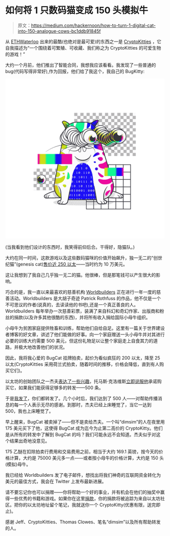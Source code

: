 # 如何将 1 只数码猫变成 150 头模拟牛

> 原文：<https://medium.com/hackernoon/how-to-turn-1-digital-cat-into-150-analogue-cows-bc1ddb91845f>

从 [ETHWaterloo](https://ethwaterloo.com/) 出来的最酷(也绝对是最可爱)的东西之一是 [CryptoKitties](https://www.cryptokitties.co/) ，它自我描述为“一个围绕着可繁殖、可收藏、我们称之为 CryptoKitties 的可爱生物的游戏！”

大约一个月前，他们推出了智能合同，我想我应该看看。我发现了一些普通的 bug(代码写得非常好),作为回报，他们给了我这个，我自己的 BugKitty:

![](img/0f4414d50df85b9833784364ce573057.png)

(当我看到他们设计的东西时，我笑得前仰后合。干得好，隐猫队。)

大约在同一时间，这款游戏以及这些数码猫咪的价值开始飙升，独一无二的“创世纪猫”(genesis cat)[售价近 250 以太](https://techcrunch.com/2017/12/03/people-have-spent-over-1m-buying-virtual-cats-on-the-ethereum-blockchain/?ncid=mobilenavtrend)——当时约为 10 万美元。

这让我想到了我自己几乎独一无二的猫。他很棒，但是那笔钱可以产生很大的影响。

巧合的是，我一直以来最喜欢的慈善机构 [Worldbuilders](https://worldbuilders.org/) 正在进行一年一度的慈善活动。Worldbuilders 是大胡子奇迹 Patrick Rothfuss 的作品，他不仅是一个不可思议的作者(说真的，去读读他的书吧),还是一个真正善良的人。Worldbuilders 每年举办一次慈善彩票，装满了来自科幻和奇幻作家、出版商和粉丝的捐款(以及许多其他很酷的东西)，并将所有收入捐给国际小母牛组织。

小母牛为贫困家庭提供牲畜和训练，帮助他们自给自足。这里有一篇关于世界建设者博客的好文章，讲述了他们能做的好事。向一个家庭赠送一头小母牛并对其进行必要的训练大约需要 500 美元，但这份礼物足以让整个家庭走上自食其力的道路，并极大地改善他们的状况。

因此，我将我心爱的 BugCat 挂牌拍卖，起价为看似疯狂的 200 以太，降至 25 以太(CryptoKitties 采用荷兰式拍卖，随着时间的推移，价格会降低，直到有人购买它们)。

以太坊的创始团队之一杰夫[表达了一些兴趣](https://twitter.com/jeffehh/status/937343602379907072)，托马斯·克洛维斯[立即说服他](https://twitter.com/GUA/status/937364835112837120)承诺购买它，如果我们能获得足够多的转发——500 条。

于是[我发了](https://twitter.com/nicksdjohnson/status/937393954022150144)，你们都转发了。几个小时后，我们达到了 500 人——对帮助传播消息的每一个人表示无尽的感谢。到那时，杰夫已经上床睡觉了，当它一达到 500，我也上床睡觉了。

早上醒来，BugCat 被卖掉了——但不是卖给杰夫。一个叫“dimsim”的人在夜里用 175 美元买下了他，这使得 BugCat 成为迄今为止第二高价的 CryptoKitty。他们是从所有的转发中了解到 BugCat 的吗？我们可能永远不会知道。杰夫似乎对这个结果出奇地没意见。

175 乙醚在扣除拍卖行费用和交易费用之前，相当于大约 169.1 英镑，按今天的价格计算，大约是 75000 美元多一点——或者按小母牛的价格计算，大约是 150 头(模拟)母牛。

我已经给 Worldbuilders 发了电子邮件，想找出将我们神奇的互联网资金转化为美元的最佳方式，我会在 Twitter 上发布最新进展。

请不要忘记你也可以捐赠——你将帮助一个好的事业，并有机会在他们的抽奖中赢得一些优秀的书籍和游戏。如果你在这里[捐款](https://t.co/ikDUpcYLpQ)，你的捐款将被追踪为来自以太坊社区。把你的以太坊地址留个笔记，我就送你一个 CryptoKitty(优惠有限，送完即止)。

感谢 Jeff、CryptoKitties、Thomas Clowes、笔名“dimsim”以及所有帮助转发的人。